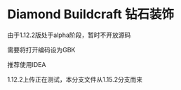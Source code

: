 # Diamond Buildcraft 钻石装饰

由于1.12.2版处于alpha阶段，暂时不开放源码

需要将打开编码设为GBK

推荐使用IDEA
 
 1.12.2上传正在测试，本分支文件从1.15.2分支而来
